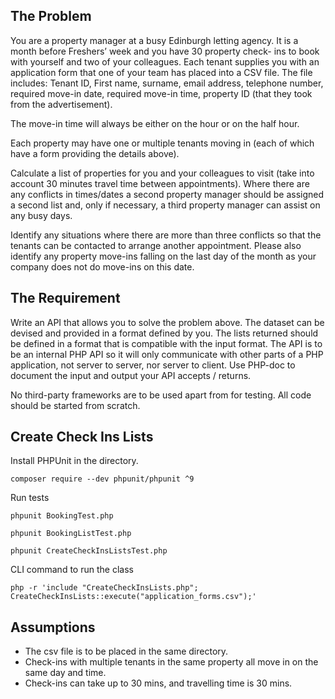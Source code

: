 ## The Problem

You are a property manager at a busy Edinburgh letting agency. It is a month before Freshers’ week and you have 30 property check- ins to book with yourself and two of your colleagues. Each tenant supplies you with an application form that one of your team has placed into a CSV file. The file includes:
Tenant ID, First name, surname, email address, telephone number, required move-in date, required move-in time, property ID (that they took from the advertisement).

The move-in time will always be either on the hour or on the half hour.

Each property may have one or multiple tenants moving in (each of which have a form providing the details above).

Calculate a list of properties for you and your colleagues to visit (take into account 30 minutes travel time between appointments). Where there are any conflicts in times/dates a second property manager should be assigned a second list and, only if necessary, a third property manager can assist on any busy days.

Identify any situations where there are more than three conflicts so that the tenants can be contacted to arrange another appointment. Please also identify any property move-ins falling on the last day of the month as your company does not do move-ins on this date.

## The Requirement

Write an API that allows you to solve the problem above. The dataset can be devised and provided in a format defined by you. The lists returned should be defined in a format that is compatible with the input format. The API is to be an internal PHP API so it will only communicate with other parts of a PHP application, not server to server, nor server to client. Use PHP-doc to document the input and output your API accepts / returns.

No third-party frameworks are to be used apart from for testing. All code should be started from scratch.

## Create Check Ins Lists

Install PHPUnit in the directory.

`composer require --dev phpunit/phpunit ^9`


Run tests

`phpunit BookingTest.php`

`phpunit BookingListTest.php`

`phpunit CreateCheckInsListsTest.php`

CLI command to run the class 

`php -r 'include "CreateCheckInsLists.php"; CreateCheckInsLists::execute("application_forms.csv");'`

## Assumptions
- The csv file is to be placed in the same directory.
- Check-ins with multiple tenants in the same property all move in on the same day and time.
- Check-ins can take up to 30 mins, and travelling time is 30 mins.
